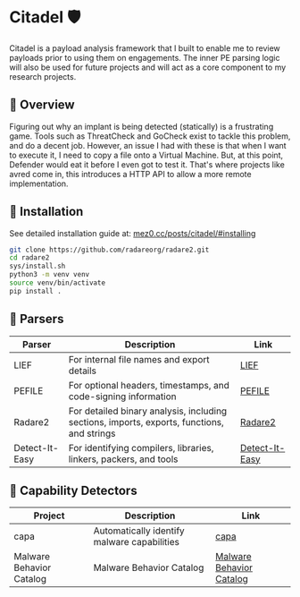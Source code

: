 # Citadel 🛡️

Citadel is a payload analysis framework that I built to enable me to review payloads prior to using them on engagements. The inner PE parsing logic will also be used for future projects and will act as a core component to my research projects.

## 🎯 Overview

Figuring out why an implant is being detected (statically) is a frustrating game. Tools such as ThreatCheck and GoCheck exist to tackle this problem, and do a decent job. However, an issue I had with these is that when I want to execute it, I need to copy a file onto a Virtual Machine. But, at this point, Defender would eat it before I even got to test it. That's where projects like avred come in, this introduces a HTTP API to allow a more remote implementation.

## 🚀 Installation

See detailed installation guide at: [mez0.cc/posts/citadel/#installing](https://mez0.cc/posts/citadel/#installing)

```bash
git clone https://github.com/radareorg/radare2.git
cd radare2
sys/install.sh
python3 -m venv venv
source venv/bin/activate
pip install .
```

## 🔧 Parsers

| Parser         | Description                                                                                | Link                                                        |
| -------------- | ------------------------------------------------------------------------------------------ | ----------------------------------------------------------- |
| LIEF           | For internal file names and export details                                                 | [LIEF](https://github.com/lief-project/LIEF)                |
| PEFILE         | For optional headers, timestamps, and code-signing information                             | [PEFILE](https://github.com/erocarrera/pefile)              |
| Radare2        | For detailed binary analysis, including sections, imports, exports, functions, and strings | [Radare2](https://github.com/radareorg/radare2)             |
| Detect-It-Easy | For identifying compilers, libraries, linkers, packers, and tools                          | [Detect-It-Easy](https://github.com/horsicq/Detect-It-Easy) |

## 🔗 Capability Detectors

| Project                  | Description                                 | Link                                                                   |
| ------------------------ | ------------------------------------------- | ---------------------------------------------------------------------- |
| capa                     | Automatically identify malware capabilities | [capa](https://github.com/mandiant/capa)                               |
| Malware Behavior Catalog | Malware Behavior Catalog                    | [Malware Behavior Catalog](https://github.com/MBCProject/mbc-markdown) |